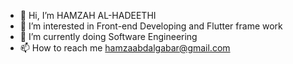 - 👋 Hi, I’m HAMZAH AL-HADEETHI
- 👀 I’m interested in Front-end Developing and Flutter frame work 
- 🌱 I’m currently doing Software Engineering 
- 📫 How to reach me hamzaabdalgabar@gmail.com

<!---
Hamzaalhadithy/Hamzaalhadithy is a ✨ special ✨ repository because its `README.md` (this file) appears on your GitHub profile.
You can click the Preview link to take a look at your changes.
--->
